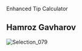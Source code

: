 Enhanced Tip Calculator

## Hamroz Gavharov


![Selection_079](https://user-images.githubusercontent.com/62178569/119418284-12a79b80-bd11-11eb-81d0-ae26a499caf3.png)
